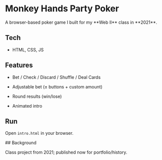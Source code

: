 # Monkey Hands Party Poker



A browser-based poker game I built for my \*\*Web II\*\* class in \*\*2021\*\*.



## Tech

- HTML, CSS, JS


## Features

- Bet / Check / Discard / Shuffle / Deal Cards

- Adjustable bet (± buttons + custom amount)

- Round results (win/lose)

- Animated intro



## Run

Open `intro.html` in your browser.



\## Background

Class project from 2021; published now for portfolio/history.



